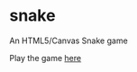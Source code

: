 # snake
An HTML5/Canvas Snake game

Play the game [here](https://cdn.rawgit.com/pradn/snake/d6fdc2e6/index.html)
